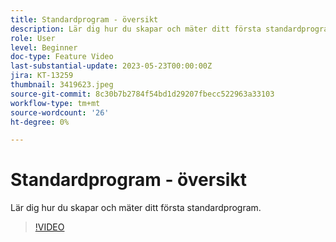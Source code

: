 ```yaml
---
title: Standardprogram - översikt
description: Lär dig hur du skapar och mäter ditt första standardprogram.
role: User
level: Beginner
doc-type: Feature Video
last-substantial-update: 2023-05-23T00:00:00Z
jira: KT-13259
thumbnail: 3419623.jpeg
source-git-commit: 8c30b7b2784f54bd1d29207fbecc522963a33103
workflow-type: tm+mt
source-wordcount: '26'
ht-degree: 0%

---
```



# Standardprogram - översikt

Lär dig hur du skapar och mäter ditt första standardprogram.

>[!VIDEO](https://video.tv.adobe.com/v/3419623/?learn=on)
